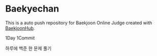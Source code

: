 # Baekyechan
This is a auto push repository for Baekjoon Online Judge created with [BaekjoonHub](https://github.com/BaekjoonHub/BaekjoonHub).

1Day 1Commit

하루에 백준 한 문제 풀기
